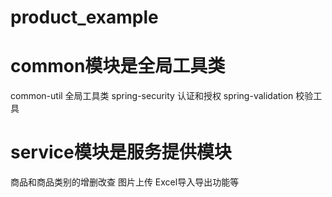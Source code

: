 # product_example

# common模块是全局工具类

  common-util 全局工具类
  spring-security 认证和授权
  spring-validation 校验工具

# service模块是服务提供模块

  商品和商品类别的增删改查 图片上传 Excel导入导出功能等

